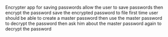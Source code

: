 Encrypter app for saving passwords
allow the user to save passwords
then encrypt the password
save the encrypted password to file
first time user should be able to create a master password
then use the master password to decrypt the password
then ask him about the master password again to decrypt the password







